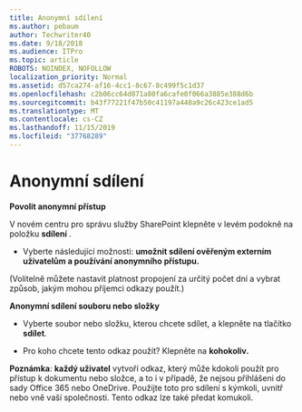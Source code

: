 ```yaml
---
title: Anonymní sdílení
ms.author: pebaum
author: Techwriter40
ms.date: 9/18/2018
ms.audience: ITPro
ms.topic: article
ROBOTS: NOINDEX, NOFOLLOW
localization_priority: Normal
ms.assetid: d57ca274-af16-4cc1-8c67-8c499f5c1d37
ms.openlocfilehash: c2b06cc64d071a80fa6cafe0f066a3885e388d6b
ms.sourcegitcommit: b43f77221f47b50c41197a448a9c26c423ce1ad5
ms.translationtype: MT
ms.contentlocale: cs-CZ
ms.lasthandoff: 11/15/2019
ms.locfileid: "37768289"
---
```

# <a name="anonymous-sharing"></a>Anonymní sdílení

 **Povolit anonymní přístup**
  
V novém centru pro správu služby SharePoint klepněte v levém podokně na položku **sdílení** . 
  
- Vyberte následující možnosti: **umožnit sdílení ověřeným externím uživatelům a používání anonymního přístupu.**
  
(Volitelně můžete nastavit platnost propojení za určitý počet dní a vybrat způsob, jakým mohou příjemci odkazy použít.)
    
 **Anonymní sdílení souboru nebo složky**
  
- Vyberte soubor nebo složku, kterou chcete sdílet, a klepněte na tlačítko **sdílet**. 
    
- Pro koho chcete tento odkaz použít? Klepněte na **kohokoliv.**
  
 **Poznámka**: **každý uživatel** vytvoří odkaz, který může kdokoli použít pro přístup k dokumentu nebo složce, a to i v případě, že nejsou přihlášeni do sady Office 365 nebo OneDrive. Použijte toto pro sdílení s kýmkoli, uvnitř nebo vně vaší společnosti. Tento odkaz lze také předat komukoli. 
    

